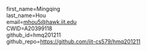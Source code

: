 first_name=Mingqing  
last_name=Hou  
email=mhou5@hawk.iit.edu  
CWID=A20399118  
github_id=hmq201211  
github_repo=https://github.com/iit-cs579/hmq201211  
